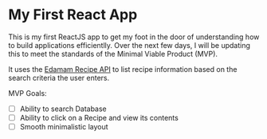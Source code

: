 # My First React App #
This is my first ReactJS app to get my foot in the door of understanding how to build applications efficientlly.  Over the next few days, I will be updating this to meet the standards of the Minimal Viable Product (MVP).

It uses the [Edamam Recipe API](https://developer.edamam.com/edamam-docs-recipe-api) to list recipe information based on the search criteria the user enters.

MVP Goals:
- [ ] Ability to search Database
- [ ] Ability to click on a Recipe and view its contents
- [ ] Smooth minimalistic layout
